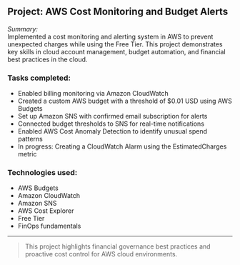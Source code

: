 ## Project: AWS Cost Monitoring and Budget Alerts

*Summary:*  
Implemented a cost monitoring and alerting system in AWS to prevent unexpected charges while using the Free Tier. This project demonstrates key skills in cloud account management, budget automation, and financial best practices in the cloud.

### Tasks completed:

- Enabled billing monitoring via Amazon CloudWatch  
- Created a custom AWS budget with a threshold of $0.01 USD using AWS Budgets  
- Set up Amazon SNS with confirmed email subscription for alerts  
- Connected budget thresholds to SNS for real-time notifications  
- Enabled AWS Cost Anomaly Detection to identify unusual spend patterns  
- In progress: Creating a CloudWatch Alarm using the EstimatedCharges metric

### Technologies used:

- AWS Budgets  
- Amazon CloudWatch  
- Amazon SNS  
- AWS Cost Explorer  
- Free Tier  
- FinOps fundamentals

---

> This project highlights financial governance best practices and proactive cost control for AWS cloud environments.
